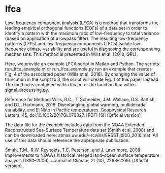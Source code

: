 # lfca
Low-frequency component analysis (LFCA) is a method that transforms the leading empirical orthogonal functions (EOFs) 
of a data set in order to identify a pattern with the maximum ratio of low-frequency to total variance (based on 
application of a lowpass filter). The resulting low-frequency patterns (LFPs) and low-frequency components (LFCs) 
isolate low-frequency climate variability and are useful in diagnosing the corresponding mechanisms. This method is 
presented in Wills et al. (2018, GRL). 

Here, we provide an example LFCA script in Matlab and Python. The scripts run_lfca_example.m or run_lfca_example.py run an example that creates Fig. 4 of the associated paper (Wills et al. 2018). By changing the value of truncation in the script to 3, the script will create Fig. 1 of this paper instead. The method is contained within lfca.m or the function lfca within signal_processing.py. 

Reference for Method:
Wills, R.C., T. Schneider, J.M. Wallace, D.S. Battisti, and D.L. Hartmann, 2018: Disentangling global warming, multidecadal variability, and El Niño in Pacific temperatures. Geophysical Research Letters, 45, doi:10.1002/2017GL076327. [PDF] [SI] [Official version]

The data file for the example includes data from the NOAA Extended Reconstructed Sea-Surface 
Temperature data set (Smith et al. 2008) and can be downloaded here: atmos.uw.edu/~rcwills/ERSST_1900_2016.mat. All use of this data should reference the appropriate publication:

Smith, T.M., R.W. Reynolds, T.C. Peterson, and J. Lawrimore, 2008: Improvements to NOAA’s historical merged land–ocean surface temperature analysis (1880–2006). Journal of Climate, 21 (10), 2283–2296. [Official version]
